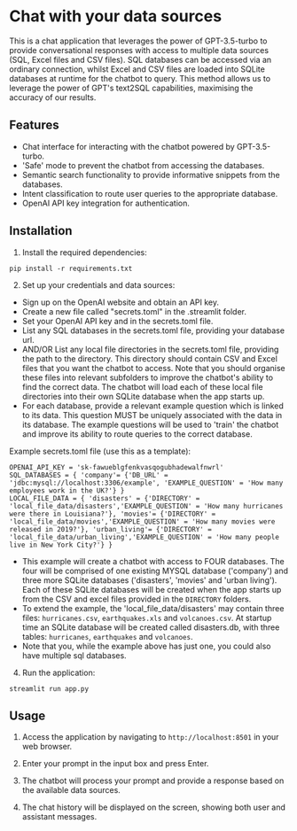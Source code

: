 # Chat with your data sources

This is a chat application that leverages the power of GPT-3.5-turbo to provide conversational responses with access to multiple data sources (SQL, Excel files and CSV files). SQL databases can be accessed via an ordinary connection, whilst Excel and CSV files are loaded into SQLite databases at runtime for the chatbot to query. This method allows us to leverage the power of GPT's text2SQL capabilities, maximising the accuracy of our results.

## Features

- Chat interface for interacting with the chatbot powered by GPT-3.5-turbo.
- 'Safe' mode to prevent the chatbot from accessing the databases.
- Semantic search functionality to provide informative snippets from the databases.
- Intent classification to route user queries to the appropriate database.
- OpenAI API key integration for authentication.

## Installation

1. Install the required dependencies:

```
pip install -r requirements.txt
```

2. Set up your credentials and data sources:

- Sign up on the OpenAI website and obtain an API key.
- Create a new file called "secrets.toml" in the .streamlit folder.
- Set your OpenAI API key and in the secrets.toml file.
- List any SQL databases in the secrets.toml file, providing your database url.
- AND/OR List any local file directories in the secrets.toml file, providing the path to the directory. This directory should contain CSV and Excel files that you want the chatbot to access. Note that you should organise these files into relevant subfolders to improve the chatbot's ability to find the correct data. The chatbot will load each of these local file directories into their own SQLite database when the app starts up.
- For each database, provide a relevant example question which is linked to its data. This question MUST be uniquely associated with the data in its database. The example questions will be used to 'train' the chatbot and improve its ability to route queries to the correct database.


Example secrets.toml file (use this as a template):

```
OPENAI_API_KEY = 'sk-fawueblgfenkvasqogubhadewalfnwrl'
SQL_DATABASES = { 'company'= {'DB_URL' = 'jdbc:mysql://localhost:3306/example', 'EXAMPLE_QUESTION' = 'How many employees work in the UK?'} }
LOCAL_FILE_DATA = { 'disasters' = {'DIRECTORY' = 'local_file_data/disasters','EXAMPLE_QUESTION' = 'How many hurricanes were there in Louisiana?'}, 'movies'= {'DIRECTORY' = 'local_file_data/movies','EXAMPLE_QUESTION' = 'How many movies were released in 2019?'}, 'urban_living'= {'DIRECTORY' = 'local_file_data/urban_living','EXAMPLE_QUESTION' = 'How many people live in New York City?'} }
```

- This example will create a chatbot with access to FOUR databases. The four will be comprised of one existing MYSQL database ('company') and three more SQLite databases ('disasters', 'movies' and 'urban living'). Each of these SQLite databases will be created when the app starts up from the CSV and excel files provided in the ```DIRECTORY``` folders.
- To extend the example, the 'local_file_data/disasters' may contain three files: ```hurricanes.csv```, ```earthquakes.xls``` and ```volcanoes.csv```. At startup time an SQLite database will be created called disasters.db, with three tables: ```hurricanes```, ```earthquakes``` and ```volcanoes```.
- Note that you, while the example above has just one, you could also have multiple sql databases.


4. Run the application:

```
streamlit run app.py
```

## Usage

1. Access the application by navigating to `http://localhost:8501` in your web browser.

2. Enter your prompt in the input box and press Enter.

3. The chatbot will process your prompt and provide a response based on the available data sources.

4. The chat history will be displayed on the screen, showing both user and assistant messages.

